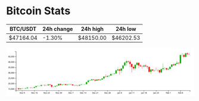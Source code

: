 # Bitcoin Stats

BTC/USDT|24h change|24h high|24h low|
|---|---|---|---|
|$47164.04|-1.30%|$48150.00|$46202.53|

<img src="./chart.svg">
